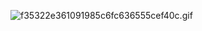 ![f35322e361091985c6fc636555cef40c.gif](https://upload-images.jianshu.io/upload_images/11285123-598a23fc8a029162.gif?imageMogr2/auto-orient/strip)

